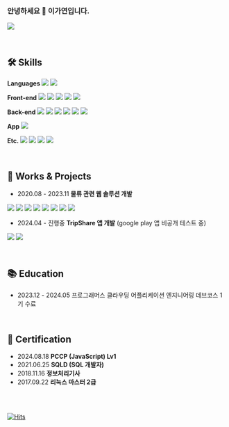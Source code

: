 <!-- ![header](https://capsule-render.vercel.app/api?type=waving&color=c7ecee&height=300&section=header&text=gayeon's%20github&fontSize=90&fontColor=ffffff&animation=twinkling) -->
<div>


###  안녕하세요 👋 이가연입니다. 
<a href="mailto:gayeon4041@gmail.com" target="_blank"><img src="https://img.shields.io/badge/gayeon4041@gmail.com-d14836?style=flat-square&logo=Gmail&logoColor=white&link=mailto:gayeon4041@gmail.com"/></a>

<br>

## 🛠️ Skills


<p>
 <b>Languages</b>
  <img src="https://img.shields.io/badge/-JavaScript-F7DF1E?style=flat&logo=JavaScript&logoColor=white"/>
  <img src="https://img.shields.io/badge/-TypeScript-3178C6?style=flat&logo=TypeScript&logoColor=white"/>
</p>

<p>
 <b>Front-end</b>
 <img src="https://img.shields.io/badge/-HTML-E34F26?style=flat&logo=HTML5&logoColor=white"/>
 <img src="https://img.shields.io/badge/-CSS-1572B6?style=flat&logo=CSS3&logoColor=white"/>
 <img src="https://img.shields.io/badge/-Lit-324FFF?style=flat&logo=Lit&logoColor=white"/> 
 <img src="https://img.shields.io/badge/-React-61DAFB?style=flat&logo=React&logoColor=white"/>
 <img src="https://img.shields.io/badge/-Redux-764ABC?style=flat&logo=Redux&logoColor=white"/>
</p>

<p>
 <b>Back-end</b>
 <img src="https://img.shields.io/badge/-node.js-5FA04E?style=flat&logo=nodedotjs&logoColor=white"/>
 <img src="https://img.shields.io/badge/-GraphQL-E10098?style=flat&logo=GraphQL&logoColor=white"/>
 <img src="https://img.shields.io/badge/-TypeORM-FE0803?style=flat&logo=TypeORM&logoColor=white"/>
 <img src="https://img.shields.io/badge/-postgresql-4169E1?style=flat&logo=postgresql&logoColor=white"/>
 <img src="https://img.shields.io/badge/-Firebase-DD2C00?style=flat&logo=Firebase&logoColor=white"/>
 <img src="https://img.shields.io/badge/-Supabase-3FCF8E?style=flat&logo=Supabase&logoColor=white"/>
</p>

 <p>
  <b>App</b>
  <img src="https://img.shields.io/badge/-ReactNative-61DAFB?style=flat&logo=React&logoColor=white"/>
 </p>

 <p>
  <b>Etc.</b>
  <img src="https://img.shields.io/badge/-Figma-F24E1E?style=flat&logo=Figma&logoColor=white"/>
  <img src="https://img.shields.io/badge/-Linear-5E6AD2?style=flat&logo=Linear&logoColor=white"/>
  <img src="https://img.shields.io/badge/-Github-181717?style=flat&logo=Github&logoColor=white"/>
  <img src="https://img.shields.io/badge/-Discord-5865F2?style=flat&logo=Discord&logoColor=white"/>
 </p>
 
</div>

<br>

<div>

## 💼 Works & Projects

- 2020.08 - 2023.11 **물류 관련 웹 솔루션 개발**
<p>
 <img src="https://img.shields.io/badge/-HTML-E34F26?style=flat&logo=HTML5&logoColor=white"/>
 <img src="https://img.shields.io/badge/-CSS-1572B6?style=flat&logo=CSS3&logoColor=white"/>
 <img src="https://img.shields.io/badge/-Lit-324FFF?style=flat&logo=Lit&logoColor=white"/>
 <img src="https://img.shields.io/badge/-Redux-764ABC?style=flat&logo=Redux&logoColor=white"/>
 <img src="https://img.shields.io/badge/-node.js-5FA04E?style=flat&logo=nodedotjs&logoColor=white"/>
 <img src="https://img.shields.io/badge/-GraphQL-E10098?style=flat&logo=GraphQL&logoColor=white"/>
 <img src="https://img.shields.io/badge/-TypeORM-FE0803?style=flat&logo=TypeORM&logoColor=white"/>
 <img src="https://img.shields.io/badge/-postgresql-4169E1?style=flat&logo=postgresql&logoColor=white"/>
</p>

- 2024.04 - 진행중 **TripShare 앱 개발** (google play 앱 비공개 테스트 중)
<p>
 <img src="https://img.shields.io/badge/-ReactNative-61DAFB?style=flat&logo=React&logoColor=white"/>
  <img src="https://img.shields.io/badge/-Supabase-3FCF8E?style=flat&logo=Supabase&logoColor=white"/>
</p>

<br>

## 📚 Education
- 2023.12 - 2024.05 프로그래머스 클라우딩 어플리케이션 엔지니어링 데브코스 1기 수료

<br>

## 🎫 Certification

- 2024.08.18 **PCCP (JavaScript) Lv1**
- 2021.06.25 **SQLD (SQL 개발자)**
- 2018.11.16 **정보처리기사**
- 2017.09.22 **리눅스 마스터 2급**
 
</div>








<br><br>
<div> 
  
  [![Hits](https://hits.seeyoufarm.com/api/count/incr/badge.svg?url=https%3A%2F%2Fgithub.com%2FAlpoxDev)](https://github.com/gayomii/gayomii)
  
</div>
<!--
**gayomii/gayomii** is a ✨ _special_ ✨ repository because its `README.md` (this file) appears on your GitHub profile.
Here are some ideas to get you started:
- 🔭 I’m currently working on ...
- 🌱 I’m currently learning ...
- 👯 I’m looking to collaborate on ...
- 🤔 I’m looking for help with ...
- 💬 Ask me about ...
- 📫 How to reach me: ...
- 😄 Pronouns: ...
- ⚡ Fun fact: ...
-->
